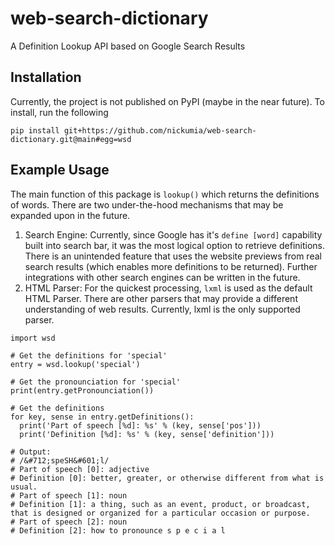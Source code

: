 # web-search-dictionary
A Definition Lookup API based on Google Search Results

## Installation

Currently, the project is not published on PyPI (maybe in the near future).  To install, run the following
```
pip install git+https://github.com/nickumia/web-search-dictionary.git@main#egg=wsd
```

## Example Usage

The main function of this package is `lookup()` which returns the definitions of words.  There are two
under-the-hood mechanisms that may be expanded upon in the future.
1. Search Engine: Currently, since Google has it's `define [word]` capability built into search bar, it
   was the most logical option to retrieve definitions.  There is an unintended feature that uses the website
   previews from real search results (which enables more definitions to be returned).  Further integrations
   with other search engines can be written in the future.
1. HTML Parser:  For the quickest processing, `lxml` is used as the default HTML Parser.  There are other parsers
   that may provide a different understanding of web results.  Currently, lxml is the only supported parser.

```
import wsd

# Get the definitions for 'special'
entry = wsd.lookup('special')

# Get the pronounciation for 'special'
print(entry.getPronounciation())

# Get the definitions
for key, sense in entry.getDefinitions():
  print('Part of speech [%d]: %s' % (key, sense['pos']))
  print('Definition [%d]: %s' % (key, sense['definition']))

# Output:
# /&#712;speSH&#601;l/
# Part of speech [0]: adjective
# Definition [0]: better, greater, or otherwise different from what is usual.
# Part of speech [1]: noun
# Definition [1]: a thing, such as an event, product, or broadcast, that is designed or organized for a particular occasion or purpose.
# Part of speech [2]: noun
# Definition [2]: how to pronounce s p e c i a l
```
